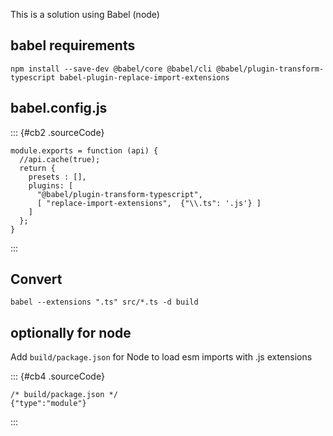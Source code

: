 This is a solution using Babel (node)

babel requirements
------------------

    npm install --save-dev @babel/core @babel/cli @babel/plugin-transform-typescript babel-plugin-replace-import-extensions

babel.config.js
---------------

::: {#cb2 .sourceCode}
``` {.sourceCode .js}
module.exports = function (api) {
  //api.cache(true);
  return {
    presets : [],
    plugins: [
      "@babel/plugin-transform-typescript",
      [ "replace-import-extensions",  {"\\.ts": '.js'} ]
    ]
  };
}
```
:::

Convert
-------

    babel --extensions ".ts" src/*.ts -d build

optionally for node
-------------------

Add `build/package.json` for Node to load esm imports with .js
extensions

::: {#cb4 .sourceCode}
``` {.sourceCode .json}
/* build/package.json */
{"type":"module"}
```
:::
